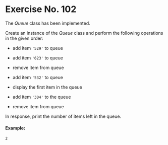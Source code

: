 # Exercise No. 102

The *Queue* class has been implemented.

Create an instance of the *Queue* class and perform the following operations in the given order:

-   add item `'529'` to queue

-   add item `'623'` to queue

-   remove item from queue

-   add item `'532'` to queue

-   display the first item in the queue

-   add item `'304'` to the queue

-   remove item from queue

In response, print the number of items left in the queue.


#### Example:


    2



